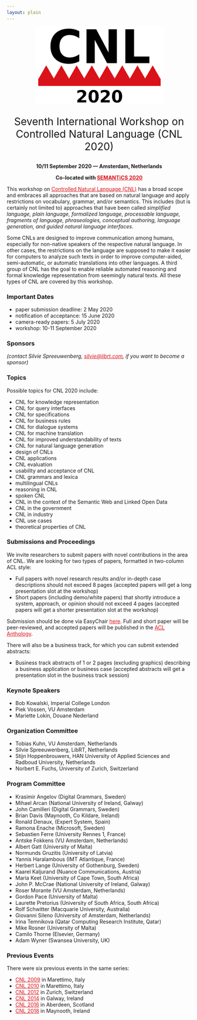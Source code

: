 ```yaml
---
layout: plain
---
```

<style>
a { color: #da121a; }
#main_content a:hover { color: #da121a; }
</style>
<p align="middle"><img src="cnl2020logo.png"/></p>
<!--
<p class="tabs" align="middle">
<a href="cnl2018program.html">Program</a> | <a href="cnl2018pd.html">Posters/Demos</a> | <a href="cnl2018speakers.html">Invited Speakers</a>  | <a href="cnl2018info.html">Info for Participants</a> | <a href="cnl2018SM.html">Social Media</a>
</p>
-->
<p align="middle" style="font-size:200%">Seventh International Workshop on Controlled Natural Language (CNL 2020)</p>
<p align="middle"><strong>10/11 September 2020 — Amsterdam, Netherlands</strong></p>
<p align="middle"><strong>Co-located with <a href="https://2020-eu.semantics.cc/">SEMANTiCS 2020</a></strong></p>

<!--
<p align="middle">Sponsors:</p>
<p>
<a href="https://www.digitalgrammars.com"><img src="DigitalGrammarsLogo.svg" width="230"/></a>
<a href="https://www.sfi.ie"><img src="SFILogo.png" width="225"/></a>
<a href="https://www.maynoothuniversity.ie"><img src="MaynoothUniversityLogo.png" width="140"/></a>
</p>
-->

This workshop on [Controlled Natural Language (CNL)](index.html) has a broad
scope and embraces all approaches that are based on natural language and apply
restrictions on vocabulary, grammar, and/or semantics. This includes (but is
certainly not limited to) approaches that have been called _simplified language,
plain language, formalized language, processable language, fragments of
language, phraseologies, conceptual authoring, language generation, and guided
natural language interfaces_.

Some CNLs are designed to improve communication among humans, especially for
non-native speakers of the respective natural language. In other cases, the
restrictions on the language are supposed to make it easier for computers to
analyze such texts in order to improve computer-aided, semi-automatic, or
automatic translations into other languages. A third group of CNL has the goal
to enable reliable automated reasoning and formal knowledge representation from
seemingly natural texts. All these types of CNL are covered by this workshop.


### Important Dates

- paper submission deadline: 2 May 2020
- notification of acceptance: 15 June 2020
- camera-ready papers: 5 July 2020
- workshop: 10-11 September 2020


### Sponsors

_(contact Silvie Spreeuwenberg, silvie@librt.com, if you want to become a sponsor)_


### Topics

Possible topics for CNL 2020 include:

- CNL for knowledge representation
- CNL for query interfaces
- CNL for specifications
- CNL for business rules
- CNL for dialogue systems
- CNL for machine translation
- CNL for improved understandability of texts
- CNL for natural language generation
- design of CNLs
- CNL applications
- CNL evaluation
- usability and acceptance of CNL
- CNL grammars and lexica
- multilingual CNLs
- reasoning in CNL
- spoken CNL
- CNL in the context of the Semantic Web and Linked Open Data
- CNL in the government
- CNL in industry
- CNL use cases
- theoretical properties of CNL

### Submissions and Proceedings

We invite researchers to submit papers with novel contributions in the area of CNL. We are looking for two types of papers, formatted in two-column ACL style:

- Full papers with novel research results and/or in-depth case descriptions should not exceed 8 pages (accepted papers will get a long presentation slot at the workshop)
- Short papers (including demo/white papers) that shortly introduce a system, approach, or opinion should not exceed 4 pages (accepted papers will get a shorter presentation slot at the workshop)

Submission should be done via EasyChair [here](https://easychair.org/conferences/?conf=cnl2020). Full and short paper will be peer-reviewed, and accepted papers will be published in the [ACL Anthology](https://www.aclweb.org/anthology/).

There will also be a business track, for which you can submit extended abstracts:

- Business track abstracts of 1 or 2 pages (excluding graphics) describing a business application or business case (accepted abstracts will get a presentation slot in the business track session)


### Keynote Speakers

- Bob Kowalski, Imperial College London
- Piek Vossen, VU Amsterdam
- Mariette Lokin, Douane Nederland


### Organization Committee

- Tobias Kuhn, VU Amsterdam, Netherlands
- Silvie Spreeuwenberg, LibRT, Netherlands
- Stijn Hoppenbrouwers, HAN University of Applied Sciences and Radboud University, Netherlands
- Norbert E. Fuchs, University of Zurich, Switzerland 


### Program Committee

- Krasimir Angelov (Digital Grammars, Sweden)
- Mihael Arcan (National University of Ireland, Galway)
- John Camilleri (Digital Grammars, Sweden)
- Brian Davis (Maynooth, Co Kildare, Ireland)
- Ronald Denaux, (Expert System, Spain)
- Ramona Enache (Microsoft, Sweden)
- Sebastien Ferre (University Rennes 1, France)
- Antske Fokkens (VU Amsterdam, Netherlands)
- Albert Gatt (University of Malta)
- Normunds Gruzitis (University of Latvia)
- Yannis Haralambous (IMT Atlantique, France)
- Herbert Lange (University of Gothenburg, Sweden)
- Kaarel Kaljurand (Nuance Communications, Austria)
- Maria Keet (University of Cape Town, South Africa)
- John P. McCrae (National University of Ireland, Galway)
- Roser	Morante	(VU Amsterdam, Netherlands)
- Gordon Pace (University of Malta)
- Laurette Pretorius (University of South Africa, South Africa)
- Rolf Schwitter (Macquarie University, Australia)
- Giovanni Sileno (University of Amsterdam, Netherlands)
- Irina Temnikova (Qatar Computing Research Institute, Qatar)
- Mike Rosner (University of Malta)
- Camilo Thorne (Elsevier, Germany)
- Adam Wyner (Swansea University, UK)


### Previous Events

There were six previous events in the same series:

- [CNL 2009](http://attempto.ifi.uzh.ch/site/cnl2009/) in Marettimo, Italy
- [CNL 2010](http://staff.um.edu.mt/mros1/cnl2010/index.html) in Marettimo, Italy
- [CNL 2012](http://attempto.ifi.uzh.ch/site/cnl2012/) in Zurich, Switzerland
- [CNL 2014](http://attempto.ifi.uzh.ch/site/cnl2014/) in Galway, Ireland
- [CNL 2016](http://www.sigcnl.org/cnl2016.html) in Aberdeen, Scotland
- [CNL 2018](http://www.sigcnl.org/cnl2018.html) in Maynooth, Ireland

